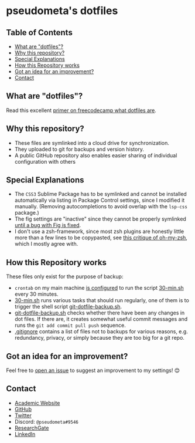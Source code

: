 # pseudometa's dotfiles

## Table of Contents
<!-- MarkdownTOC -->

- [What are "dotfiles"?](#what-are-dotfiles)
- [Why this repository?](#why-this-repository)
- [Special Explanations](#special-explanations)
- [How this Repository works](#how-this-repository-works)
- [Got an idea for an improvement?](#got-an-idea-for-an-improvement)
- [Contact](#contact)

<!-- /MarkdownTOC -->
## What are "dotfiles"?
Read this excellent [primer on freecodecamp what dotfiles are](https://www.freecodecamp.org/news/dotfiles-what-is-a-dot-file-and-how-to-create-it-in-mac-and-linux/).

## Why this repository?
- These files are symlinked into a cloud drive for synchronization.
- They uploaded to git for backups and version history.
- A public GitHub repository also enables easier sharing of individual configuration with others

## Special Explanations
- The `CSS3` Sublime Package has to be symlinked and cannot be installed automatically via listing in Package Control settings, since I modified it manually. (Removing autocompletions to avoid overlap with the `lsp-css` package.)
- The fig settings are "inactive" since they cannot be properly symlinked [until a bug with Fig is fixed](https://github.com/withfig/fig/issues/693).
- I don't use a zsh-framework, since most zsh plugins are honestly little more than a few lines to be copypasted, see [this critique of oh-my-zsh](https://www.youtube.com/watch?v=21_WkzBErQk), which I mostly agree with.

## How this Repository works
These files only exist for the purpose of backup:
- `crontab` on my main machine [is configured](Cron%20Jobs/30-min.sh) to run the script [30-min.sh](Cron%20Jobs/30-min.sh) every 30 minutes.
- [30-min.sh](Cron%20Jobs/30-min.sh) runs various tasks that should run regularly, one of them is to trigger the shell script [git-dotfile-backup.sh](git-dotfile-backup.sh).
- [git-dotfile-backup.sh](git-dotfile-backup.sh) checks whether there have been any changes in dot files. If there are, it creates somewhat useful commit messages and runs the `git add commit pull push` sequence.
- [.gitignore](.gitignore) contains a list of files not to backups for various reasons, e.g. redundancy, privacy, or simply because they are too big for a git repo.

## Got an idea for an improvement?
Feel free to [open an issue](https://github.com/chrisgrieser/dotfiles/issues) to suggest an improvement to my settings! :blush:

## Contact
- [Academic Website](https://chris-grieser.de/)
- [GitHub](https://github.com/chrisgrieser/)
- [Twitter](https://twitter.com/pseudo_meta)
- Discord: `@pseudometa#9546`
- [ResearchGate](https://www.researchgate.net/profile/Christopher-Grieser)
- [LinkedIn](https://www.linkedin.com/in/christopher-grieser-ba693b17a/)
